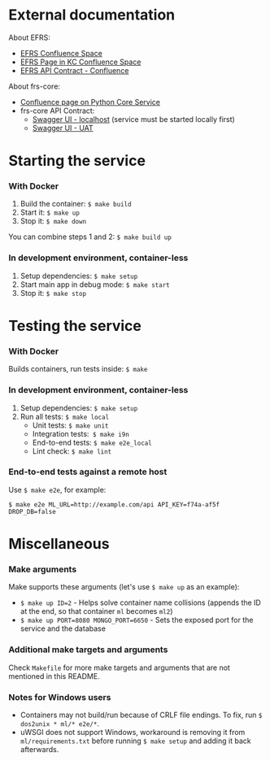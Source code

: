 # External documentation
About EFRS:<br>
- [EFRS Confluence Space](https://confluence.exadel.com/display/EFRS/Python+Core+Service)<br>
- [EFRS Page in KC Confluence Space](https://confluence.exadel.com/display/EFRS/Python+Core+Service)<br>
- [EFRS API Contract - Confluence](https://confluence.exadel.com/display/KC/FRS+REST+API)<br>

About frs-core:<br>
- [Confluence page on Python Core Service](https://confluence.exadel.com/display/EFRS/Python+Core+Service)<br>
- frs-core API Contract:
  - [Swagger UI - localhost](http://localhost:3000/apidocs) (service must be started locally first)<br>
  - [Swagger UI - UAT]( https://uat.frs.exadel.by/apidocs) 

# Starting the service
### With Docker
1. Build the container: `$ make build`
2. Start it: `$ make up`
3. Stop it: `$ make down`

You can combine steps 1 and 2: `$ make build up`

### In development environment, container-less
1. Setup dependencies: `$ make setup`
2. Start main app in debug mode: `$ make start`
3. Stop it: `$ make stop`

# Testing the service
### With Docker
Builds containers, run tests inside: `$ make` 

### In development environment, container-less
1. Setup dependencies: `$ make setup`
2. Run all tests: `$ make local`
   - Unit tests: `$ make unit`
   - Integration tests:` $ make i9n`
   - End-to-end tests: `$ make e2e_local`
   - Lint check: `$ make lint`

### End-to-end tests against a remote host

Use `$ make e2e`, for example:

`$ make e2e ML_URL=http://example.com/api API_KEY=f74a-af5f DROP_DB=false`

# Miscellaneous
### Make arguments
Make supports these arguments (let's use `$ make up` as an example):
- `$ make up ID=2` - Helps solve container name collisions (appends the ID at the end, so that container `ml` becomes `ml2`)
- `$ make up PORT=8080 MONGO_PORT=6650` - Sets the exposed port for the service and the database

### Additional make targets and arguments
Check `Makefile` for more make targets and arguments that are not mentioned in this README.

### Notes for Windows users
- Containers may not build/run because of CRLF file endings. To fix, run `$ dos2unix * ml/* e2e/*`.
- uWSGI does not support Windows, workaround is removing it from `ml/requirements.txt` before running `$ make setup` and adding it back afterwards.
